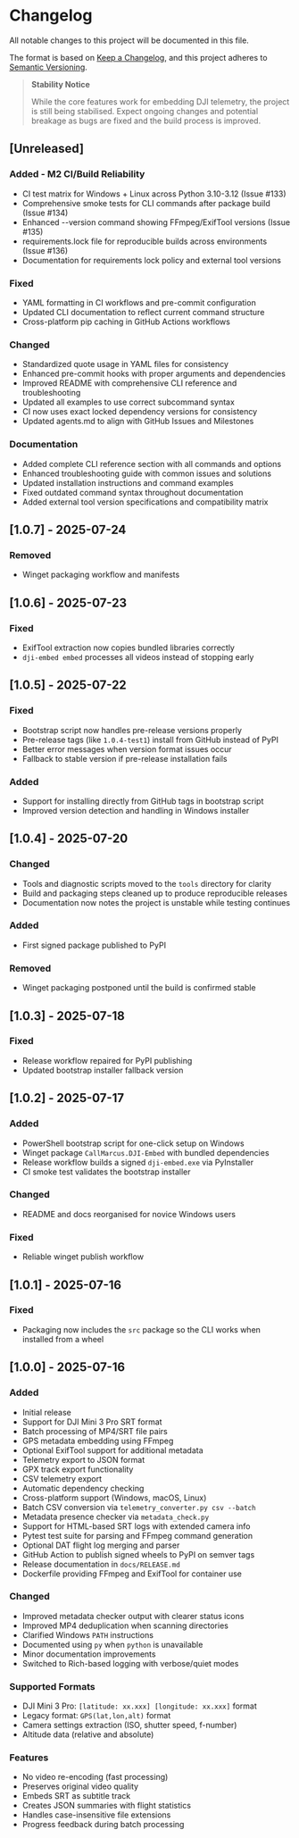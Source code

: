 # Changelog

All notable changes to this project will be documented in this file.

The format is based on [Keep a Changelog](https://keepachangelog.com/en/1.0.0/),
and this project adheres to [Semantic Versioning](https://semver.org/spec/v2.0.0.html).

> **Stability Notice**
>
> While the core features work for embedding DJI telemetry, the project is still
> being stabilised. Expect ongoing changes and potential breakage as bugs are
> fixed and the build process is improved.

## [Unreleased]

### Added - M2 CI/Build Reliability
- CI test matrix for Windows + Linux across Python 3.10-3.12 (Issue #133)
- Comprehensive smoke tests for CLI commands after package build (Issue #134)
- Enhanced --version command showing FFmpeg/ExifTool versions (Issue #135)
- requirements.lock file for reproducible builds across environments (Issue #136)
- Documentation for requirements lock policy and external tool versions

### Fixed
- YAML formatting in CI workflows and pre-commit configuration
- Updated CLI documentation to reflect current command structure
- Cross-platform pip caching in GitHub Actions workflows

### Changed  
- Standardized quote usage in YAML files for consistency
- Enhanced pre-commit hooks with proper arguments and dependencies
- Improved README with comprehensive CLI reference and troubleshooting
- Updated all examples to use correct subcommand syntax
- CI now uses exact locked dependency versions for consistency
- Updated agents.md to align with GitHub Issues and Milestones

### Documentation
- Added complete CLI reference section with all commands and options
- Enhanced troubleshooting guide with common issues and solutions
- Updated installation instructions and command examples
- Fixed outdated command syntax throughout documentation
- Added external tool version specifications and compatibility matrix

## [1.0.7] - 2025-07-24

### Removed
- Winget packaging workflow and manifests

## [1.0.6] - 2025-07-23

### Fixed
- ExifTool extraction now copies bundled libraries correctly
- `dji-embed embed` processes all videos instead of stopping early

## [1.0.5] - 2025-07-22

### Fixed
- Bootstrap script now handles pre-release versions properly
- Pre-release tags (like `1.0.4-test1`) install from GitHub instead of PyPI
- Better error messages when version format issues occur
- Fallback to stable version if pre-release installation fails

### Added
- Support for installing directly from GitHub tags in bootstrap script
- Improved version detection and handling in Windows installer

## [1.0.4] - 2025-07-20

### Changed
- Tools and diagnostic scripts moved to the `tools` directory for clarity
- Build and packaging steps cleaned up to produce reproducible releases
- Documentation now notes the project is unstable while testing continues

### Added
- First signed package published to PyPI

### Removed
- Winget packaging postponed until the build is confirmed stable

## [1.0.3] - 2025-07-18

### Fixed
- Release workflow repaired for PyPI publishing
- Updated bootstrap installer fallback version

## [1.0.2] - 2025-07-17

### Added
- PowerShell bootstrap script for one-click setup on Windows
- Winget package `CallMarcus.DJI-Embed` with bundled dependencies
- Release workflow builds a signed `dji-embed.exe` via PyInstaller
- CI smoke test validates the bootstrap installer

### Changed
- README and docs reorganised for novice Windows users

### Fixed
- Reliable winget publish workflow

## [1.0.1] - 2025-07-16

### Fixed
- Packaging now includes the `src` package so the CLI works when installed from a wheel

## [1.0.0] - 2025-07-16

### Added
- Initial release
- Support for DJI Mini 3 Pro SRT format
- Batch processing of MP4/SRT file pairs
- GPS metadata embedding using FFmpeg
- Optional ExifTool support for additional metadata
- Telemetry export to JSON format
- GPX track export functionality
- CSV telemetry export
- Automatic dependency checking
- Cross-platform support (Windows, macOS, Linux)
- Batch CSV conversion via `telemetry_converter.py csv --batch`
- Metadata presence checker via `metadata_check.py`
- Support for HTML-based SRT logs with extended camera info
- Pytest test suite for parsing and FFmpeg command generation
- Optional DAT flight log merging and parser
- GitHub Action to publish signed wheels to PyPI on semver tags
- Release documentation in `docs/RELEASE.md`
- Dockerfile providing FFmpeg and ExifTool for container use

### Changed
- Improved metadata checker output with clearer status icons
- Improved MP4 deduplication when scanning directories
- Clarified Windows `PATH` instructions
- Documented using `py` when `python` is unavailable
- Minor documentation improvements
- Switched to Rich-based logging with verbose/quiet modes

### Supported Formats
- DJI Mini 3 Pro: `[latitude: xx.xxx] [longitude: xx.xxx]` format
- Legacy format: `GPS(lat,lon,alt)` format
- Camera settings extraction (ISO, shutter speed, f-number)
- Altitude data (relative and absolute)

### Features
- No video re-encoding (fast processing)
- Preserves original video quality
- Embeds SRT as subtitle track
- Creates JSON summaries with flight statistics
- Handles case-insensitive file extensions
- Progress feedback during batch processing

